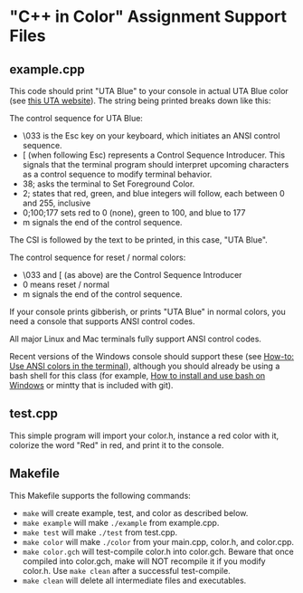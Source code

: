# "C++ in Color" Assignment Support Files

## example.cpp 
 
This code should print "UTA Blue" to your console in actual UTA Blue color (see [this UTA website](https://usteamcolors.com/university-of-texas-at-arlington-colors/)). The string being printed breaks down like this:

The control sequence for UTA Blue:

* \033 is the Esc key on your keyboard, which initiates an ANSI control sequence.
* [ (when following Esc) represents a Control Sequence Introducer. This signals that the terminal program should interpret upcoming characters as a control sequence to modify terminal behavior.
* 38; asks the terminal to Set Foreground Color.
* 2; states that red, green, and blue integers will follow, each between 0 and 255, inclusive
* 0;100;177 sets red to 0 (none), green to 100, and blue to 177
* m signals the end of the control sequence.

The CSI is followed by the text to be printed, in this case, "UTA Blue".

The control sequence for reset / normal colors:

* \033 and [ (as above) are the Control Sequence Introducer
* 0 means reset / normal
* m signals the end of the control sequence.

If your console prints gibberish, or prints "UTA Blue" in normal colors, you need a console that supports ANSI control codes. 

All major Linux and Mac terminals fully support ANSI control codes.

Recent versions of the Windows console should support these (see [How-to: Use ANSI colors in the terminal](https://ss64.com/nt/syntax-ansi.html)), although you should already be using a bash shell for this class (for example, [How to install and use bash on Windows](https://www.howtogeek.com/249966/how-to-install-and-use-the-linux-bash-shell-on-windows-10/) or mintty that is included with git).

## test.cpp

This simple program will import your color.h, instance a red color with it, colorize the word "Red" in red, and print it to the console.

## Makefile

This Makefile supports the following commands:

* ``make`` will create example, test, and color as described below.
* ``make example`` will make ``./example`` from example.cpp.
* ``make test`` will make ``./test`` from test.cpp.
* ``make color`` will make ``./color`` from your main.cpp, color.h, and color.cpp.
* ``make color.gch`` will test-compile color.h into color.gch. Beware that once compiled into color.gch, make will NOT recompile it if you modify color.h. Use ``make clean`` after a successful test-compile.
* ``make clean`` will delete all intermediate files and executables.




